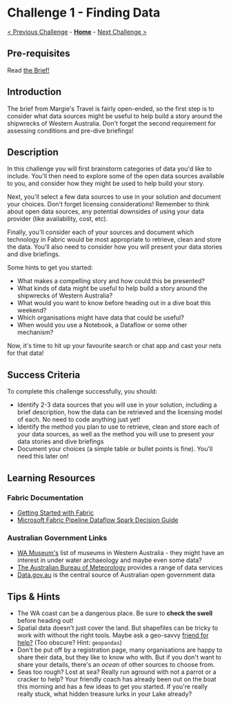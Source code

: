 # Challenge 1 - Finding Data

[< Previous Challenge](./Challenge-00.md) - **[Home](../README.md)** - [Next Challenge >](./Challenge-02.md)

## Pre-requisites

Read [the Brief!](../README.md)

## Introduction

The brief from Margie's Travel is fairly open-ended, so the first step is to consider what data sources might be useful to help build a story around the shipwrecks of Western Australia. Don't forget the second requirement for assessing conditions and pre-dive briefings!  

## Description

In this challenge you will first brainstorm categories of data you'd like to include. You'll then need to explore some of the open data sources available to you, and consider how they might be used to help build your story.

Next, you'll select a few data sources to use in your solution and document your choices. Don't forget licensing considerations! Remember to think about open data sources, any potential downsides of using your data provider (like availability, cost, etc).

Finally, you'll consider each of your sources and document which technology in Fabric would be most appropriate to retrieve, clean and store the data. You'll also need to consider how you will present your data stories and dive briefings.

Some hints to get you started:

- What makes a compelling story and how could this be presented?
- What kinds of data might be useful to help build a story around the shipwrecks of Western Australia?
- What would you want to know before heading out in a dive boat this weekend?
- Which organisations might have data that could be useful? 
- When would you use a Notebook, a Dataflow or some other mechanism?

Now, it's time to hit up your favourite search or chat app and cast your nets for that data!

## Success Criteria

To complete this challenge successfully, you should:

- Identify 2-3 data sources that you will use in your solution, including a brief description, how the data can be retrieved and the licensing model of each. No need to code anything just yet!
- Identify the method you plan to use to retrieve, clean and store each of your data sources, as well as the method you will use to present your data stories and dive briefings
- Document your choices (a simple table or bullet points is fine). You'll need this later on!

## Learning Resources

### Fabric Documentation

- [Getting Started with Fabric](https://learn.microsoft.com/en-us/fabric/get-started/)
- [Microsoft Fabric Pipeline Dataflow Spark Decision Guide](https://learn.microsoft.com/en-us/fabric/get-started/decision-guide-pipeline-dataflow-spark)

### Australian Government Links

- [WA Museum's](https://museum.wa.gov.au/museums/) list of museums in Western Australia - they might have an interest in under water archaeology and maybe even some data?
- [The Australian Bureau of Meteorology](http://www.bom.gov.au/) provides a range of data services
- [Data.gov.au](https://data.gov.au/data/about) is the central source of Australian open government data

## Tips & Hints

- The WA coast can be a dangerous place.  Be sure to **check the swell** before heading out!
- Spatial data doesn't just cover the land. But shapefiles can be tricky to work with without the right tools. Maybe ask a geo-savvy [friend for help?](https://en.wikipedia.org/wiki/Giant_panda) (Too obscure? Hint: ``geopandas``)
- Don't be put off by a registration page, many organisations are happy to share their data, but they like to know who with. But if you don't want to share your details, there's an *ocean* of other sources to choose from.
- Seas too rough? Lost at sea? Really run aground with not a parrot or a cracker to help? Your friendly coach has already been out on the boat this morning and has a few ideas to get you started. If you're really really stuck, what hidden treasure lurks in your Lake already?
